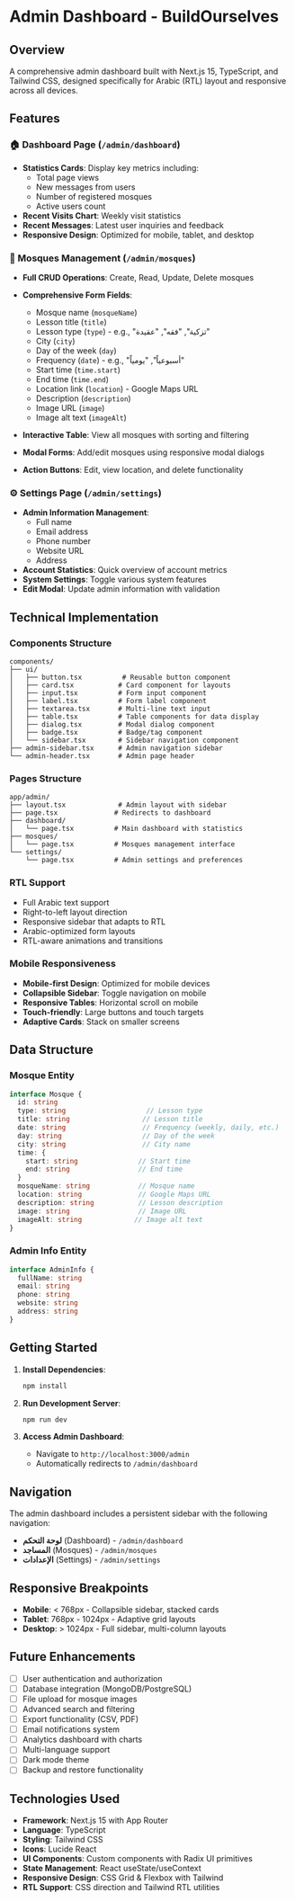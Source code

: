 # Admin Dashboard - BuildOurselves

## Overview
A comprehensive admin dashboard built with Next.js 15, TypeScript, and Tailwind CSS, designed specifically for Arabic (RTL) layout and responsive across all devices.

## Features

### 🏠 Dashboard Page (`/admin/dashboard`)
- **Statistics Cards**: Display key metrics including:
  - Total page views
  - New messages from users
  - Number of registered mosques
  - Active users count
- **Recent Visits Chart**: Weekly visit statistics
- **Recent Messages**: Latest user inquiries and feedback
- **Responsive Design**: Optimized for mobile, tablet, and desktop

### 🕌 Mosques Management (`/admin/mosques`)
- **Full CRUD Operations**: Create, Read, Update, Delete mosques
- **Comprehensive Form Fields**:
  - Mosque name (`mosqueName`)
  - Lesson title (`title`)
  - Lesson type (`type`) - e.g., "تزكية", "فقه", "عقيدة"
  - City (`city`)
  - Day of the week (`day`)
  - Frequency (`date`) - e.g., "أسبوعياً", "يومياً"
  - Start time (`time.start`)
  - End time (`time.end`)
  - Location link (`location`) - Google Maps URL
  - Description (`description`)
  - Image URL (`image`)
  - Image alt text (`imageAlt`)

- **Interactive Table**: View all mosques with sorting and filtering
- **Modal Forms**: Add/edit mosques using responsive modal dialogs
- **Action Buttons**: Edit, view location, and delete functionality

### ⚙️ Settings Page (`/admin/settings`)
- **Admin Information Management**:
  - Full name
  - Email address
  - Phone number
  - Website URL
  - Address
- **Account Statistics**: Quick overview of account metrics
- **System Settings**: Toggle various system features
- **Edit Modal**: Update admin information with validation

## Technical Implementation

### Components Structure
```
components/
├── ui/
│   ├── button.tsx          # Reusable button component
│   ├── card.tsx           # Card component for layouts
│   ├── input.tsx          # Form input component
│   ├── label.tsx          # Form label component
│   ├── textarea.tsx       # Multi-line text input
│   ├── table.tsx          # Table components for data display
│   ├── dialog.tsx         # Modal dialog component
│   ├── badge.tsx          # Badge/tag component
│   └── sidebar.tsx        # Sidebar navigation component
├── admin-sidebar.tsx      # Admin navigation sidebar
└── admin-header.tsx       # Admin page header
```

### Pages Structure
```
app/admin/
├── layout.tsx             # Admin layout with sidebar
├── page.tsx              # Redirects to dashboard
├── dashboard/
│   └── page.tsx          # Main dashboard with statistics
├── mosques/
│   └── page.tsx          # Mosques management interface
└── settings/
    └── page.tsx          # Admin settings and preferences
```

### RTL Support
- Full Arabic text support
- Right-to-left layout direction
- Responsive sidebar that adapts to RTL
- Arabic-optimized form layouts
- RTL-aware animations and transitions

### Mobile Responsiveness
- **Mobile-first Design**: Optimized for mobile devices
- **Collapsible Sidebar**: Toggle navigation on mobile
- **Responsive Tables**: Horizontal scroll on mobile
- **Touch-friendly**: Large buttons and touch targets
- **Adaptive Cards**: Stack on smaller screens

## Data Structure

### Mosque Entity
```typescript
interface Mosque {
  id: string
  type: string                    // Lesson type
  title: string                  // Lesson title
  date: string                   // Frequency (weekly, daily, etc.)
  day: string                    // Day of the week
  city: string                   // City name
  time: {
    start: string               // Start time
    end: string                 // End time
  }
  mosqueName: string            // Mosque name
  location: string              // Google Maps URL
  description: string           // Lesson description
  image: string                 // Image URL
  imageAlt: string             // Image alt text
}
```

### Admin Info Entity
```typescript
interface AdminInfo {
  fullName: string
  email: string
  phone: string
  website: string
  address: string
}
```

## Getting Started

1. **Install Dependencies**:
   ```bash
   npm install
   ```

2. **Run Development Server**:
   ```bash
   npm run dev
   ```

3. **Access Admin Dashboard**:
   - Navigate to `http://localhost:3000/admin`
   - Automatically redirects to `/admin/dashboard`

## Navigation

The admin dashboard includes a persistent sidebar with the following navigation:

- **لوحة التحكم** (Dashboard) - `/admin/dashboard`
- **المساجد** (Mosques) - `/admin/mosques`
- **الإعدادات** (Settings) - `/admin/settings`

## Responsive Breakpoints

- **Mobile**: < 768px - Collapsible sidebar, stacked cards
- **Tablet**: 768px - 1024px - Adaptive grid layouts
- **Desktop**: > 1024px - Full sidebar, multi-column layouts

## Future Enhancements

- [ ] User authentication and authorization
- [ ] Database integration (MongoDB/PostgreSQL)
- [ ] File upload for mosque images
- [ ] Advanced search and filtering
- [ ] Export functionality (CSV, PDF)
- [ ] Email notifications system
- [ ] Analytics dashboard with charts
- [ ] Multi-language support
- [ ] Dark mode theme
- [ ] Backup and restore functionality

## Technologies Used

- **Framework**: Next.js 15 with App Router
- **Language**: TypeScript
- **Styling**: Tailwind CSS
- **Icons**: Lucide React
- **UI Components**: Custom components with Radix UI primitives
- **State Management**: React useState/useContext
- **Responsive Design**: CSS Grid & Flexbox with Tailwind
- **RTL Support**: CSS direction and Tailwind RTL utilities
